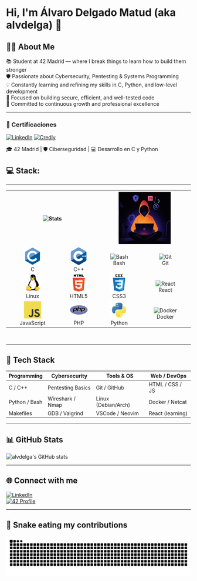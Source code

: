 # Hi, I'm Álvaro Delgado Matud (aka alvdelga) 👋

## 👨‍💻 About Me

📚 Student at 42 Madrid — where I break things to learn how to build them stronger  
🛡️ Passionate about Cybersecurity, Pentesting & Systems Programming  
💡 Constantly learning and refining my skills in C, Python, and low-level development  
🎯 Focused on building secure, efficient, and well-tested code  
🌱 Committed to continuous growth and professional excellence  

---
### 💼 Certificaciones

[![LinkedIn](https://img.shields.io/badge/LinkedIn-blue?logo=linkedin&style=for-the-badge)](https://www.linkedin.com/in/alvarodelgadomatud/)   [![Credly](https://img.shields.io/badge/Credly-Profile-orange?style=for-the-badge&logo=credly)](https://www.credly.com/users/alvaro-delgado-matud)


🎓 42 Madrid | 🛡️ Ciberseguridad | 💻 Desarrollo en C y Python


## 💻 Stack:
***
<table align="center" width="100%">
  <tr>
    <th align="center" width="50%" colspan="2" >
      <img
        src="https://github-readme-stats.vercel.app/api/top-langs/?username=alvdelga&layout=compact&theme=radical&hide_border=true"
        media="(prefers-color-scheme: dark)"
        width="100%"
        alt="Stats"
        sanitize=true
      />
    </th>
    <th align="center" width="50%" colspan="2">
      <img width="60%" src="https://github.com/alvdelga/alvdelga/blob/main/assets/hacker-cyber.gif?raw=true" alt="cybersec-coding" />
    </th>
  </tr>
  <tr>
    <td align="center">
      <img src="https://raw.githubusercontent.com/devicons/devicon/master/icons/c/c-original.svg" width="48" height="48" alt="C" /><br>C
    </td>
    <td align="center">
      <img src="https://raw.githubusercontent.com/devicons/devicon/master/icons/cplusplus/cplusplus-original.svg" width="48" height="48" alt="C++" /><br>C++
    </td>
    <td align="center">
      <img src="https://upload.wikimedia.org/wikipedia/commons/4/4b/Bash_Logo_Colored.svg" width="48" height="48" alt="Bash" /><br>Bash
    </td>
    <td align="center">
      <img src="https://www.vectorlogo.zone/logos/git-scm/git-scm-icon.svg" width="48" height="48" alt="Git" /><br>Git
    </td>
  </tr>
  <tr>
    <td align="center">
      <img src="https://raw.githubusercontent.com/devicons/devicon/master/icons/linux/linux-original.svg" width="48" height="48" alt="Linux" /><br>Linux
    </td>
    <td align="center">
      <img src="https://raw.githubusercontent.com/devicons/devicon/master/icons/html5/html5-original-wordmark.svg" width="48" height="48" alt="html5" /><br>HTML5
    </td>
    <td align="center">
      <img src="https://raw.githubusercontent.com/devicons/devicon/master/icons/css3/css3-original-wordmark.svg" width="48" height="48" alt="CSS3" /><br>CSS3
    </td>
    <td align="center">
      <img src="https://upload.wikimedia.org/wikipedia/commons/a/a7/React-icon.svg" width="48" height="48" alt="React" /><br>React
    </td>
  </tr>
  <tr>
    <td align="center">
      <img src="https://raw.githubusercontent.com/devicons/devicon/master/icons/javascript/javascript-original.svg" width="48" height="48" alt="JavaScript" /><br>JavaScript
    </td>
    <td align="center">
      <img src="https://raw.githubusercontent.com/devicons/devicon/master/icons/php/php-original.svg" width="48" height="48" alt="PHP" /><br>PHP
    </td>
    <td align="center">
      <img src="https://raw.githubusercontent.com/devicons/devicon/master/icons/python/python-original.svg" width="48" height="48" alt="Python" /><br>Python
    </td>
    <td align="center">
      <img src="https://www.vectorlogo.zone/logos/docker/docker-icon.svg" width="48" height="48" alt="Docker" /><br>Docker
    </td>
  </tr>
</table>

<br>


---

## 🚀 Tech Stack

| Programming     | Cybersecurity      | Tools & OS         | Web / DevOps         |
|-----------------|--------------------|---------------------|----------------------|
| C / C++         | Pentesting Basics  | Git / GitHub        | HTML / CSS / JS      |
| Python / Bash   | Wireshark / Nmap   | Linux (Debian/Arch) | Docker / Netcat      |
| Makefiles       | GDB / Valgrind     | VSCode / Neovim     | React (learning)     |

---

## 📊 GitHub Stats

![alvdelga's GitHub stats](https://github-readme-stats.vercel.app/api?username=alvdelga&show_icons=true&theme=tokyonight)

---

## 🌐 Connect with me

[![LinkedIn](https://img.shields.io/badge/LinkedIn-blue?logo=linkedin&style=for-the-badge)](https://www.linkedin.com/in/alvarodelgadomatud/)  
[![42 Profile](https://img.shields.io/badge/42%20Madrid-black?logo=42&style=for-the-badge)](https://profile.intra.42.fr/users/alvdelga)  


---

## 🐍 Snake eating my contributions

![snake gif](https://raw.githubusercontent.com/alvdelga/alvdelga/output/github-contribution-grid-snake-dark.svg)
